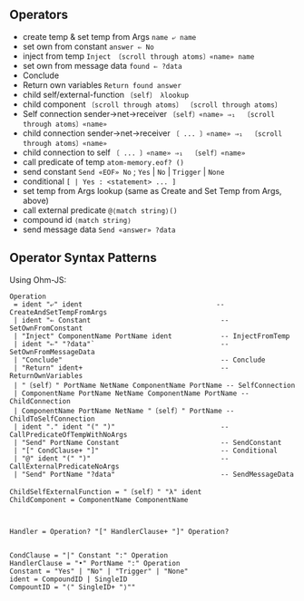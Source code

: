 ## Operators

- create temp & set temp from Args `name ⤶ name`
- set own from constant `answer ⇐ No`
- inject from temp `Inject 〔scroll through atoms〕«name» name`
- set own from message data `found ⇐ ?data`
- Conclude
- Return own variables `Return found answer`
- child self/external-function `〔self〕 λlookup`
- child component `〔scroll through atoms〕 〔scroll through atoms〕`
- Self connection sender->net->receiver `〔self〕«name» ⇒₁  〔scroll through atoms〕«name»`
- child connection sender->net->receiver `〔 ... 〕«name» ⇒₁  〔scroll through atoms〕«name»`
- child connection to self `〔 ... 〕«name» ⇒₁  〔self〕«name»`
- call predicate of temp `atom-memory.eof? ()`
- send constant `Send «EOF» No`  ; `Yes` | `No` |  `Trigger` | `None`
- conditional `[ | Yes : <statement> ... ]`
- set temp from Args lookup (same as Create and Set Temp from Args, above)
- call external predicate `@⟨match string⟩()`
- compound id `⟨match string⟩`
- send message data `Send «answer» ?data`

## Operator Syntax Patterns

Using Ohm-JS:

```
Operation
 = ident "⤶" ident                                 -- CreateAndSetTempFromArgs
 | ident "⇐ Constant                                -- SetOwnFromConstant
 | "Inject" ComponentName PortName ident            -- InjectFromTemp
 | ident "⇐" "?data"`                               -- SetOwnFromMessageData
 | "Conclude"                                       -- Conclude
 | "Return" ident+                                  -- ReturnOwnVariables
 | "〔self〕" PortName NetName ComponentName PortName -- SelfConnection
 | ComponentName PortName NetName ComponentName PortName -- ChildConnection
 | ComponentName PortName NetName "〔self〕" PortName -- ChildToSelfConnection
 | ident "." ident "(" ")"                          -- CallPredicateOfTempWithNoArgs
 | "Send" PortName Constant                         -- SendConstant
 | "[" CondClause+ "]"                              -- Conditional
 | "@" ident "(" ")"                                -- CallExternalPredicateNoArgs
 | "Send" PortName "?data"                          -- SendMessageData
 
ChildSelfExternalFunction = "〔self〕" "λ" ident
ChildComponent = ComponentName ComponentName



Handler = Operation? "[" HandlerClause+ "]" Operation?


CondClause = "|" Constant ":" Operation
HandlerClause = "•" PortName ":" Operation
Constant = "Yes" | "No" | "Trigger" | "None"
ident = CompoundID | SingleID
CompountID = "⟨" SingleID+ "⟩""

```


  
